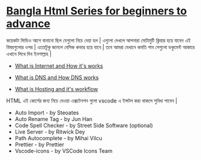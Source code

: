# [Bangla Html Series for beginners to advance](https://youtube.com/@CodeWithMohaimin)

কয়েকটা ভিডিও আগে বানানো ছিল যেগুলো নিচে দেয়া হল | এগুলো দেখলে আপনারা মোটামুটি ক্লিয়ার হয়ে যাবেন এই বিষয়গুলোর ওপর | এতোটুকু জানলে বেসিক কভার হয়ে যাবে | তবে আমরা যেখানে কমতি পাব সেগুলো ডকুমেন্ট আকারে এখানে লিখে দিব ইনশাল্লাহ |

- [What is Internet and How it's works](https://www.youtube.com/watch?v=uFu-UjJCcRs)

- [What is DNS and How DNS works](https://www.youtube.com/watch?v=OCNCOPCI7kY)
- [What is Hosting and it's workflow](https://www.youtube.com/watch?v=DSM9aBSte8s)

HTML এই কোর্সের জন্য নিচে দেওয়া এক্সটেনশন গুলো vscode এ ইন্সটল করা থাকলে সুবিধা পাবেন |

- Auto Import - by Steoates
- Auto Rename Tag - by Jun Han
- Code Spell Checker - by Street Side Software (optional)
- Live Server - by Ritwick Dey
- Path Autocomplete - by Mihai Vilcu
- Prettier - by Prettier
- Vscode-icons - by VSCode Icons Team
